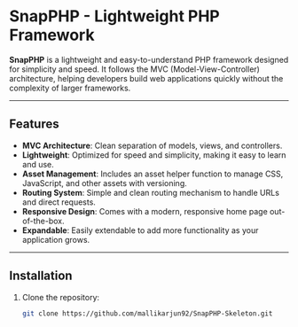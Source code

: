 # SnapPHP - Lightweight PHP Framework

**SnapPHP** is a lightweight and easy-to-understand PHP framework designed for simplicity and speed. It follows the MVC (Model-View-Controller) architecture, helping developers build web applications quickly without the complexity of larger frameworks.

---

## Features

- **MVC Architecture**: Clean separation of models, views, and controllers.
- **Lightweight**: Optimized for speed and simplicity, making it easy to learn and use.
- **Asset Management**: Includes an asset helper function to manage CSS, JavaScript, and other assets with versioning.
- **Routing System**: Simple and clean routing mechanism to handle URLs and direct requests.
- **Responsive Design**: Comes with a modern, responsive home page out-of-the-box.
- **Expandable**: Easily extendable to add more functionality as your application grows.

---

## Installation

1. Clone the repository:

   ```bash
   git clone https://github.com/mallikarjun92/SnapPHP-Skeleton.git

